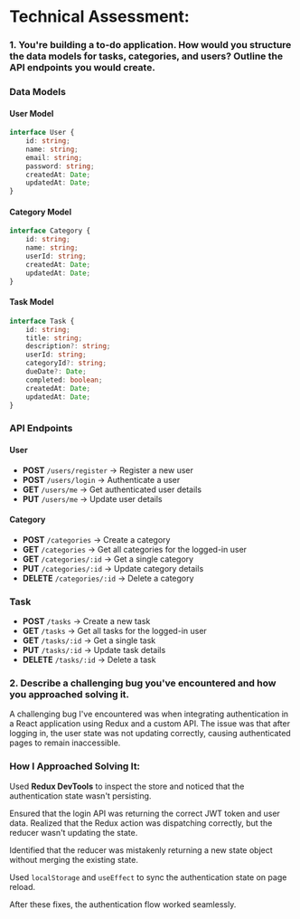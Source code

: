 # Technical Assessment:

### 1. You're building a to-do application. How would you structure the data models for tasks, categories, and users? Outline the API endpoints you would create.

###  __Data Models__
#### **User Model**
```typescript
interface User {
    id: string;
    name: string;
    email: string;
    password: string;
    createdAt: Date;
    updatedAt: Date;
}
```

#### **Category Model**
```typescript
interface Category {
    id: string;
    name: string;
    userId: string;
    createdAt: Date;
    updatedAt: Date;
}
```

#### **Task Model**
```typescript
interface Task {
    id: string;
    title: string;
    description?: string;
    userId: string;
    categoryId?: string;
    dueDate?: Date;
    completed: boolean;
    createdAt: Date;
    updatedAt: Date;
}
```

### __API Endpoints__

#### **User**
- **POST** `/users/register` → Register a new user
- **POST** `/users/login` → Authenticate a user
- **GET** `/users/me` → Get authenticated user details
- **PUT** `/users/me` → Update user details

#### **Category**
- **POST** `/categories` → Create a category
- **GET** `/categories` → Get all categories for the logged-in user
- **GET** `/categories/:id` → Get a single category
- **PUT** `/categories/:id` → Update category details
- **DELETE** `/categories/:id` → Delete a category

### **Task**
- **POST** `/tasks` → Create a new task
- **GET** `/tasks` → Get all tasks for the logged-in user
- **GET** `/tasks/:id` → Get a single task
- **PUT** `/tasks/:id` → Update task details
- **DELETE** `/tasks/:id` → Delete a task

### 2. Describe a challenging bug you've encountered and how you approached solving it.

A challenging bug I've encountered was when integrating authentication in a React application using Redux and a custom API. The issue was that after logging in, the user state was not updating correctly, causing authenticated pages to remain inaccessible.

### **How I Approached Solving It:**
Used __Redux DevTools__ to inspect the store and noticed that the authentication state wasn't persisting.

Ensured that the login API was returning the correct JWT token and user data.
Realized that the Redux action was dispatching correctly, but the reducer wasn't updating the state.

Identified that the reducer was mistakenly returning a new state object without merging the existing state.

Used `localStorage` and `useEffect` to sync the authentication state on page reload.

After these fixes, the authentication flow worked seamlessly.